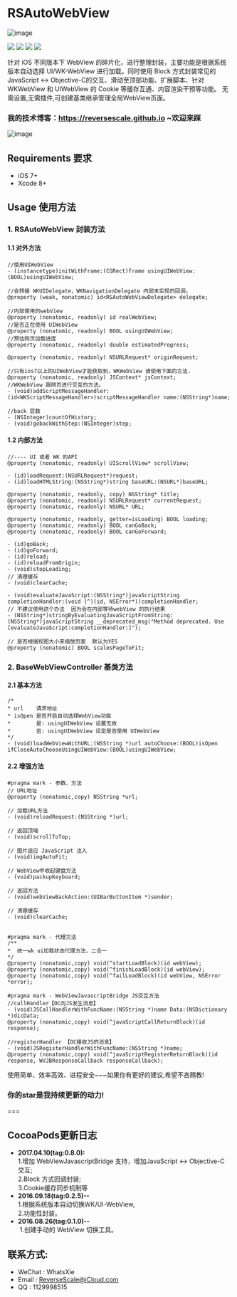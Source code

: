 # RSAutoWebView

![image](http://og1yl0w9z.bkt.clouddn.com/17-6-30/79072301.jpg)

![](https://img.shields.io/badge/platform-iOS-red.svg) ![](https://img.shields.io/badge/language-Objective--C-orange.svg) ![](https://img.shields.io/cocoapods/dt/PPNetworkHelper.svg
) ![](https://img.shields.io/badge/license-MIT%20License-brightgreen.svg) 

针对 iOS 不同版本下 WebView 的碎片化，进行整理封装，主要功能是根据系统版本自动选择 UI/WK-WebView 进行加载。同时使用 Block 方式封装常见的 JavaScript <-> Objective-C的交互、滑动至顶部功能、扩展脚本、针对 WKWebView 和 UIWebView 的 Cookie 等缓存互通、内容渲染干预等功能。
无需设置,无需插件,可创建基类继承管理全局WebView页面。

### 我的技术博客：https://reversescale.github.io ~欢迎来踩

![image](http://og1yl0w9z.bkt.clouddn.com/17-6-30/42455761.jpg)

## Requirements 要求
* iOS 7+
* Xcode 8+

## Usage 使用方法
### 1. RSAutoWebView 封装方法
#### 1.1 对外方法 
```objc
//使用UIWebView
- (instancetype)initWithFrame:(CGRect)frame usingUIWebView:(BOOL)usingUIWebView;

//会转接 WKUIDelegate，WKNavigationDelegate 内部未实现的回调。
@property (weak, nonatomic) id<RSAutoWebViewDelegate> delegate;

//内部使用的webView
@property (nonatomic, readonly) id realWebView;
//是否正在使用 UIWebView
@property (nonatomic, readonly) BOOL usingUIWebView;
//预估网页加载进度
@property (nonatomic, readonly) double estimatedProgress;

@property (nonatomic, readonly) NSURLRequest* originRequest;

//只有ios7以上的UIWebView才能获取到，WKWebView 请使用下面的方法.
@property (nonatomic, readonly) JSContext* jsContext;
//WKWebView 跟网页进行交互的方法。
- (void)addScriptMessageHandler:(id<WKScriptMessageHandler>)scriptMessageHandler name:(NSString*)name;

//back 层数
- (NSInteger)countOfHistory;
- (void)gobackWithStep:(NSInteger)step;

```
#### 1.2 内部方法

```objc
//---- UI 或者 WK 的API
@property (nonatomic, readonly) UIScrollView* scrollView;

- (id)loadRequest:(NSURLRequest*)request;
- (id)loadHTMLString:(NSString*)string baseURL:(NSURL*)baseURL;

@property (nonatomic, readonly, copy) NSString* title;
@property (nonatomic, readonly) NSURLRequest* currentRequest;
@property (nonatomic, readonly) NSURL* URL;

@property (nonatomic, readonly, getter=isLoading) BOOL loading;
@property (nonatomic, readonly) BOOL canGoBack;
@property (nonatomic, readonly) BOOL canGoForward;

- (id)goBack;
- (id)goForward;
- (id)reload;
- (id)reloadFromOrigin;
- (void)stopLoading;
// 清理缓存
- (void)clearCache;

- (void)evaluateJavaScript:(NSString*)javaScriptString completionHandler:(void (^)(id, NSError*))completionHandler;
// 不建议使用这个办法  因为会在内部等待webView 的执行结果
- (NSString*)stringByEvaluatingJavaScriptFromString:(NSString*)javaScriptString __deprecated_msg("Method deprecated. Use [evaluateJavaScript:completionHandler:]");

// 是否根据视图大小来缩放页面  默认为YES
@property (nonatomic) BOOL scalesPageToFit;

```
### 2. BaseWebViewController 基类方法
#### 2.1 基本方法
```objc
/* 
* url    请求地址
* isOpen 是否开启自动选择WebView功能
*        是: usingUIWebView 设置无效
*        否: usingUIWebView 设定是否使用 UIWebView
*/
- (void)loadWebViewWithURL:(NSString *)url autoChoose:(BOOL)isOpen ifCloseAutoChooseUsingUIWebView:(BOOL)usingUIWebView;
```
#### 2.2 增强方法
```objc
#pragma mark - 参数、方法
// URL地址
@property (nonatomic,copy) NSString *url;

// 加载URL方法
- (void)reloadRequest:(NSString *)url;

// 返回顶端
- (void)scrollToTop;

// 图片适应 JavaScript 注入
- (void)imgAutoFit;

// WebView中收起键盘方法
- (void)packupKeyboard;

// 返回方法
- (void)webViewBackAction:(UIBarButtonItem *)sender;

// 清理缓存
- (void)clearCache;


#pragma mark - 代理方法
/**
*  统一wk ui加载状态代理方法，二合一
*/
@property (nonatomic,copy) void(^startLoadBlock)(id webView);
@property (nonatomic,copy) void(^finishLoadBlock)(id webView);
@property (nonatomic,copy) void(^failLoadBlock)(id webView, NSError *error);

#pragma mark - WebViewJavascriptBridge JS交互方法
//callHandler【OC向JS发生消息】
- (void)JSCallHandlerWithFuncName:(NSString *)name Data:(NSDictionary *)dicData;
@property (nonatomic,copy) void(^javaScriptCallReturnBlock)(id response);

//registerHandler 【OC接收JS的消息】
- (void)JSRegisterHandlerWithFuncName:(NSString *)name;
@property (nonatomic,copy) void(^javaScriptRegisterReturnBlock)(id response, WVJBResponseCallback responseCallback);
```

使用简单、效率高效、进程安全~~~如果你有更好的建议,希望不吝赐教!
### 你的star是我持续更新的动力!
===
## CocoaPods更新日志
* **2017.04.10(tag:0.8.0):** </br>
	 1.增加 WebViewJavascriptBridge 支持，增加JavaScript <-> Objective-C 交互;</br>
	 2.Block 方式回调封装;</br>
	 3.Cookie缓存同步机制等</br>
* **2016.09.18(tag:0.2.5)--**</br>
  1.根据系统版本自动切换WK/UI-WebView,</br>
  2.功能性封装。</br>
* **2016.08.26(tag:0.1.0)--**</br>
  1.创建手动的 WebView 切换工具。</br>

## 联系方式:
* WeChat : WhatsXie
* Email : ReverseScale@iCloud.com
* QQ : 1129998515


